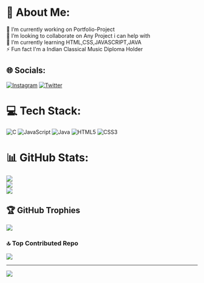 # 💫 About Me:
🔭 I’m currently working on Portfolio-Project<br>👯 I’m looking to collaborate on Any Project i can help with<br>🌱 I’m currently learning HTML,CSS,JAVASCRIPT,JAVA<br>⚡ Fun fact I'm a Indian Classical Music Diploma Holder


## 🌐 Socials:
[![Instagram](https://img.shields.io/badge/Instagram-%23E4405F.svg?logo=Instagram&logoColor=white)](https://instagram.com/papapureza)  [![Twitter](https://img.shields.io/badge/Twitter-%231DA1F2.svg?logo=Twitter&logoColor=white)](https://twitter.com/PapaPureza) 

# 💻 Tech Stack:
![C](https://img.shields.io/badge/c-%2300599C.svg?style=for-the-badge&logo=c&logoColor=white) ![JavaScript](https://img.shields.io/badge/javascript-%23323330.svg?style=for-the-badge&logo=javascript&logoColor=%23F7DF1E) ![Java](https://img.shields.io/badge/java-%23ED8B00.svg?style=for-the-badge&logo=openjdk&logoColor=white) ![HTML5](https://img.shields.io/badge/html5-%23E34F26.svg?style=for-the-badge&logo=html5&logoColor=white) ![CSS3](https://img.shields.io/badge/css3-%231572B6.svg?style=for-the-badge&logo=css3&logoColor=white)
# 📊 GitHub Stats:
![](https://github-readme-stats.vercel.app/api?username=PapaPureza999&theme=dark&hide_border=false&include_all_commits=false&count_private=false)<br/>
![](https://github-readme-streak-stats.herokuapp.com/?user=PapaPureza999&theme=dark&hide_border=false)<br/>
![](https://github-readme-stats.vercel.app/api/top-langs/?username=PapaPureza999&theme=dark&hide_border=false&include_all_commits=false&count_private=false&layout=compact)

## 🏆 GitHub Trophies
![](https://github-profile-trophy.vercel.app/?username=PapaPureza999&theme=radical&no-frame=false&no-bg=true&margin-w=4)

### 🔝 Top Contributed Repo
![](https://github-contributor-stats.vercel.app/api?username=PapaPureza999&limit=5&theme=dark&combine_all_yearly_contributions=true)

---
[![](https://visitcount.itsvg.in/api?id=PapaPureza999&icon=0&color=0)](https://visitcount.itsvg.in)

<!-- Proudly created with GPRM ( https://gprm.itsvg.in ) -->
